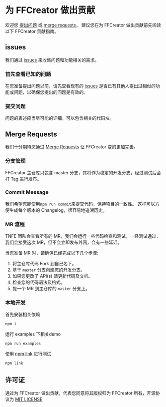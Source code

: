 # 为 FFCreator 做出贡献

欢迎您 [提出问题](https://github.com/tnfe/FFCreator/issues) 或 [merge requests](https://github.com/tnfe/FFCreator/merge_requests)， 建议您在为 FFCreator 做出贡献前先阅读以下 FFCreator 贡献指南。

## issues

我们通过 [issues](https://github.com/tnfe/FFCreator/issues) 来收集问题和功能相关的需求。

### 首先查看已知的问题

在您准备提出问题以前，请先查看现有的 [issues](https://github.com/tnfe/FFCreator/issues) 是否已有其他人提出过相似的功能或问题，以确保您提出的问题是有效的。

### 提交问题

问题的表述应当尽可能的详细，可以包含相关的代码块。

## Merge Requests

我们十分期待您通过 [Merge Requests](https://github.com/tnfe/FFCreator/merge_requests) 让 FFCreator 变的更加完善。

### 分支管理

FFCreator 主仓库只包含 master 分支，其将作为稳定的开发分支，经过测试后会打 Tag 进行发布。

### Commit Message

我们希望您能使用`npm run commit`来提交代码，保持项目的一致性。
这样可以方便生成每个版本的 Changelog，很容易地追溯历史。

### MR 流程

TNFE 团队会查看所有的 MR，我们会运行一些代码检查和测试，一经测试通过，我们会接受这次 MR，但不会立即发布外网，会有一些延迟。

当您准备 MR 时，请确保已经完成以下几个步骤:

1. 将主仓库代码 Fork 到自己名下。
2. 基于 `master` 分支创建您的开发分支。
3. 如果您更改了 API(s) 请更新代码及文档。
4. 检查您的代码语法及格式。
5. 提一个 MR 到主仓库的 `master` 分支上。

### 本地开发

首先安装相关依赖

```bash
npm i
```

运行 examples 下相关demo

```bash
npm run examples
```

使用 [npm link](https://docs.npmjs.com/cli/link.html) 进行测试

```bash
npm link
```

## 许可证

通过为 FFCreator 做出贡献，代表您同意将其版权归为 FFCreator 所有，开源协议为 [MIT LICENSE](https://opensource.org/licenses/MIT)

